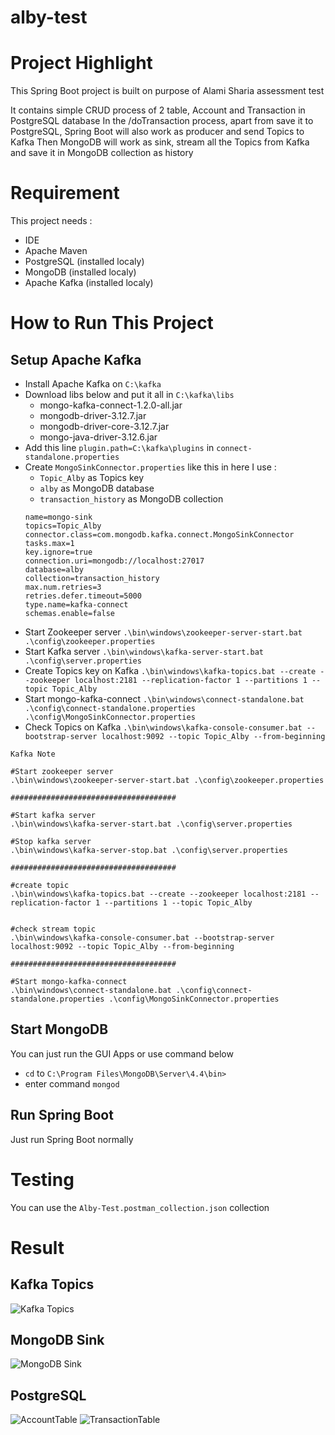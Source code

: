 # alby-test

# Project Highlight
This Spring Boot project is built on purpose of Alami Sharia assessment test

It contains simple CRUD process of 2 table, Account and Transaction in PostgreSQL database
In the /doTransaction process, apart from save it to PostgreSQL, Spring Boot will also work as producer and send Topics to Kafka
Then MongoDB will work as sink, stream all the Topics from Kafka and save it in MongoDB collection as history


# Requirement
This project needs :
* IDE
* Apache Maven
* PostgreSQL (installed localy)
* MongoDB (installed localy)
* Apache Kafka (installed localy)


# How to Run This Project

## Setup Apache Kafka
* Install Apache Kafka on `C:\kafka`
* Download libs below and put it all in `C:\kafka\libs`
  * mongo-kafka-connect-1.2.0-all.jar
  * mongodb-driver-3.12.7.jar
  * mongodb-driver-core-3.12.7.jar
  * mongo-java-driver-3.12.6.jar
* Add this line `plugin.path=C:\kafka\plugins` in `connect-standalone.properties`
* Create `MongoSinkConnector.properties` like this
  in here I use :
  * `Topic_Alby` as Topics key
  * `alby` as MongoDB database
  * `transaction_history` as MongoDB collection
  ```
  name=mongo-sink
  topics=Topic_Alby
  connector.class=com.mongodb.kafka.connect.MongoSinkConnector
  tasks.max=1
  key.ignore=true
  connection.uri=mongodb://localhost:27017
  database=alby
  collection=transaction_history
  max.num.retries=3
  retries.defer.timeout=5000
  type.name=kafka-connect
  schemas.enable=false
  ```
 * Start Zookeeper server `.\bin\windows\zookeeper-server-start.bat .\config\zookeeper.properties`
 * Start Kafka server `.\bin\windows\kafka-server-start.bat .\config\server.properties`
 * Create Topics key on Kafka `.\bin\windows\kafka-topics.bat --create --zookeeper localhost:2181 --replication-factor 1 --partitions 1 --topic Topic_Alby`
 * Start mongo-kafka-connect `.\bin\windows\connect-standalone.bat .\config\connect-standalone.properties .\config\MongoSinkConnector.properties`
 * Check Topics on Kafka `.\bin\windows\kafka-console-consumer.bat --bootstrap-server localhost:9092 --topic Topic_Alby --from-beginning`
 
 ```
 Kafka Note
 
 #Start zookeeper server
.\bin\windows\zookeeper-server-start.bat .\config\zookeeper.properties

#####################################

#Start kafka server
.\bin\windows\kafka-server-start.bat .\config\server.properties

#Stop kafka server
.\bin\windows\kafka-server-stop.bat .\config\server.properties

#####################################

#create topic
.\bin\windows\kafka-topics.bat --create --zookeeper localhost:2181 --replication-factor 1 --partitions 1 --topic Topic_Alby


#check stream topic
.\bin\windows\kafka-console-consumer.bat --bootstrap-server localhost:9092 --topic Topic_Alby --from-beginning

#####################################

#Start mongo-kafka-connect
.\bin\windows\connect-standalone.bat .\config\connect-standalone.properties .\config\MongoSinkConnector.properties
 ```

## Start MongoDB
You can just run the GUI Apps or use command below
* `cd` to `C:\Program Files\MongoDB\Server\4.4\bin>`
* enter command `mongod`

## Run Spring Boot
Just run Spring Boot normally

# Testing
You can use the `Alby-Test.postman_collection.json` collection

# Result
## Kafka Topics
![Kafka Topics](https://user-images.githubusercontent.com/43963384/116109170-c00d9c00-a6de-11eb-81aa-f2404a1c35cc.PNG)

## MongoDB Sink
![MongoDB Sink](https://user-images.githubusercontent.com/43963384/116108523-2b0aa300-a6de-11eb-8d27-400b57a31d48.PNG)

## PostgreSQL
![AccountTable](https://user-images.githubusercontent.com/43963384/116109861-648fde00-a6df-11eb-8b0b-33b05bf3fcbc.PNG)
![TransactionTable](https://user-images.githubusercontent.com/43963384/116109927-71accd00-a6df-11eb-9f93-e7a437c5f41f.PNG)
